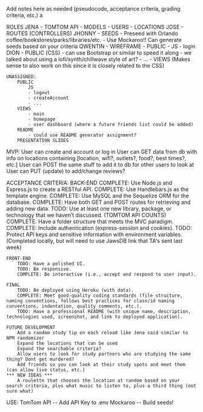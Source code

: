 Add notes here as needed (pseudocode, acceptance criteria, grading criteria, etc.)   a

ROLES
    JENA
        - TOMTOM API 
        - MODELS
            - USERS
            - LOCATIONS
    JOSE
        - ROUTES (CONTROLLERS)
    JHONNY
        - SEEDS
            - Preseed with Orlando coffee/bookstores/parks/libraries/etc.
            - Use Mockaroo!! Can generate seeds based on your criteria
    QWENTIN
        - WIREFRAME
        - PUBLIC
            - JS 
                - login 
    DION
        - PUBLIC (CSS)
            - can use Bootstrap or similar to speed it along
            - we talked about using a lofi/synth/chillwave style of art?
            - ...
        - VIEWS (Makes sense to also work on this since it is closely related to the CSS)

    UNASSIGNED:
        PUBLIC
            JS 
            - logout
            - createAccount
            - ...
        VIEWS
            - main
            - homepage
            - user dashboard (where a future friends list could be added)
        README
            - could use README generator assignment?
        PRESENTATION SLIDES

MVP:
    User can create and account or log in
    User can GET data from db with info on locations containing [location, wifi?, outlets?, food?, best times?, etc.]
    User can POST the same stuff to add it to db for other users to look at
    User can PUT (update) to add/change reviews?

ACCEPTANCE CRITERIA:
    BACK-END
        COMPLETE: Use Node.js and Express.js to create a RESTful API.
        COMPLETE: Use Handlebars.js as the template engine.
        COMPLETE: Use MySQL and the Sequelize ORM for the database.
        COMPLETE: Have both GET and POST routes for retrieving and adding new data.
        TODO: Use at least one new library, package, or technology that we haven’t discussed. (TOMTOM API COUNTS)
        COMPLETE: Have a folder structure that meets the MVC paradigm.
         COMPLETE: Include authentication (express-session and cookies).
        TODO: Protect API keys and sensitive information with environment variables. (Completed locally, but will need to use JawsDB link that TA's sent last week)
  
    FRONT-END
        TODO: Have a polished UI.
        TODO: Be responsive.
        COMPLETE: Be interactive (i.e., accept and respond to user input).  
    
    FINAL
        TODO: Be deployed using Heroku (with data).
        COMPLETE: Meet good-quality coding standards (file structure, naming conventions, follows best practices for class/id naming conventions, indentation, quality comments, etc.).
        TODO: Have a professional README (with unique name, description, technologies used, screenshot, and link to deployed application).

    FUTURE DEVELOPMENT
        Add a random study tip on each reload like Jena said similar to NPM randomizer
        Expand the locations that can be used
        Expand the searchable criteria?
        Allow users to look for study partners who are studying the same thing? Dont get murdered?
        Add friends so you can look at their study spots and meet them (can allow live status, etc.)
    *** NEW IDEAS ***
        A roulette that chooses the location at random based on your search criteria, plus what music to listen to, plus a third thing (not sure what)

USE:
    TomTom API -- Add API Key to .env
    Mockaroo -- Build seeds!
